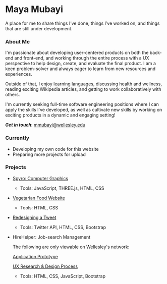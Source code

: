 # Maya Mubayi

<p> A place for me to share things I’ve done, things I’ve worked on, and things that are still under development. </p>

### About Me
I'm passionate about developing user-centered products on both the back-end and front-end, and working through the entire process with a UX perspective to help design, create, and evaluate the final product. I am a keen problem-solver and always eager to learn from new resources and experiences.

Outside of that, I enjoy learning languages, discussing health and wellness, reading exciting Wikipedia articles, and getting to work collaboratively with others.

I'm currently seeking full-time software engineering positions where I can apply the skills I've developed, as well as cultivate new skills by working on exciting products in a dynamic and engaging setting! 

**_Get in touch_**: mmubayi@wellesley.edu

### Currently 
* Developing my own code for this website
* Preparing more projects for upload

### Projects
* [Spyro: Computer Graphics](./spyro-graphics)
  * Tools: JavaScript, THREE.js, HTML, CSS

* [Vegetarian Food Website](./food-website)
  * Tools: HTML, CSS

* [Redesigning a Tweet](./tweet-redesign)
  * Tools: Twitter API, HTML, CSS, Bootstrap

* HireHelper: Job-search Management
   
   The following are only viewable on Wellesley's network:

   [Application Prototype](http://cs.wellesley.edu/~hirehelper/HireHelper/Landing.html)
   
   [UX Research & Design Process](http://cs.wellesley.edu/~hirehelper/team-site/teamsite.html)
   
   * Tools: HTML, CSS, JavaScript, Bootstrap
